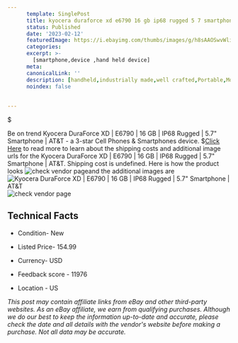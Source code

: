 ```yaml
---
      template: SinglePost
      title: kyocera duraforce xd e6790 16 gb ip68 rugged 5 7 smartphone at t
      status: Published
      date: '2023-02-12'
      featuredImage: https://i.ebayimg.com/thumbs/images/g/h8sAAOSwvWlih3N4/s-l225.jpg
      categories: 
      excerpt: >-
        [smartphone,device ,hand held device]
      meta:
      canonicalLink: ''
      description: [handheld,industrially made,well crafted,Portable,Mobile,Compact,Convenient,Lightweight,Maneuverable,Man-portable,Miniature,Carriable,Hand-held,Light,Holdable,Transportable,Mobile device,Pocket-sized,On-the-go,Wireless,Cordless,Compact size,Convenient size, smartphone,device ,hand held device]
      noindex: false
      
        
---
```

$

Be on trend Kyocera DuraForce XD | E6790 | 16 GB | IP68 Rugged | 5.7" Smartphone | AT&T - a 3-star Cell Phones & Smartphones device.
$[Click Here](https://www.ebay.com/itm/184609018239?hash=item2afb8e117f%3Ag%3Ah8sAAOSwvWlih3N4&mkevt=1&mkcid=1&mkrid=711-53200-19255-0&campid=%253CePNCampaignId%253E&customid=%253CreferenceId%253E&toolid=10049) to read more to learn about the shipping costs and additional image urls for the Kyocera DuraForce XD | E6790 | 16 GB | IP68 Rugged | 5.7" Smartphone | AT&T. Shipping cost is undefined. Here is how the product looks ![check vendor page](https://i.ebayimg.com/thumbs/images/g/h8sAAOSwvWlih3N4/s-l225.jpg)and the additional images are![Kyocera DuraForce XD | E6790 | 16 GB | IP68 Rugged | 5.7" Smartphone | AT&T](https://i.ebayimg.com/images/g/h8sAAOSwvWlih3N4/s-l960.jpg)![check vendor page](https://origin-galleryplus.ebayimg.com/ws/web/184609018239_2_0_1/225x225.jpg,https://origin-galleryplus.ebayimg.com/ws/web/184609018239_3_0_1/225x225.jpg,https://origin-galleryplus.ebayimg.com/ws/web/184609018239_4_0_1/225x225.jpg,https://origin-galleryplus.ebayimg.com/ws/web/184609018239_5_0_1/225x225.jpg,https://origin-galleryplus.ebayimg.com/ws/web/184609018239_6_0_1/225x225.jpg)



 ## Technical Facts 



     
      

 - Condition- New 


      

 - Listed Price- 154.99 


      

 - Currency- USD 


      

 - Feedback score - 11976 


      

 - Location - US 


      
      

 *_This post may contain affiliate links from eBay and other third-party websites. As an eBay affiliate, we earn from qualifying purchases. Although we do our best to keep the information up-to-date and accurate, please check the date and all details with the vendor's website before making a purchase. Not all data may be accurate._*






